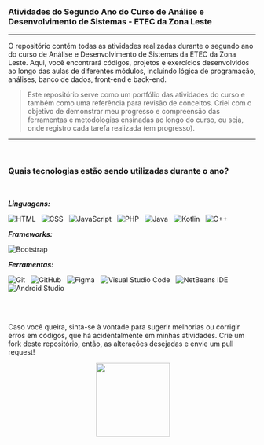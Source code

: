 ### Atividades do Segundo Ano do Curso de Análise e Desenvolvimento de Sistemas - ETEC da Zona Leste

___

O repositório contém todas as atividades realizadas durante o segundo ano do curso de Análise e Desenvolvimento de Sistemas da ETEC da Zona Leste. Aqui, você encontrará códigos, projetos e exercícios desenvolvidos ao longo das aulas de diferentes módulos, incluindo lógica de programação, análises, banco de dados, front-end e back-end.


> Este repositório serve como um portfólio das atividades do curso e também como uma referência para revisão de conceitos. Criei com o objetivo de demonstrar meu progresso e compreensão das ferramentas e metodologias ensinadas ao longo do curso, ou seja, onde registro cada tarefa realizada (em progresso).

___

<br>

### Quais tecnologias estão sendo utilizadas durante o ano?

<br>

***Linguagens:***

![HTML](https://img.shields.io/badge/HTML-021dfe?style=for-the-badge&logo=html5&logoColor=white) &nbsp;
![CSS](https://img.shields.io/badge/CSS-0086ff?&style=for-the-badge&logo=css3&logoColor=white) &nbsp;
![JavaScript](https://img.shields.io/badge/JavaScript-021dfe?style=for-the-badge&logo=javascript&logoColor=white) &nbsp;
![PHP](https://img.shields.io/badge/php-%230086ff.svg?style=for-the-badge&logo=php&logoColor=white) &nbsp;
![Java](https://img.shields.io/badge/java-%23021dfe.svg?style=for-the-badge&logo=openjdk&logoColor=white) &nbsp;
![Kotlin](https://img.shields.io/badge/kotlin-%230086ff.svg?style=for-the-badge&logo=kotlin&logoColor=white) &nbsp;
![C++](https://img.shields.io/badge/c++-%23021dfe.svg?style=for-the-badge&logo=c%2B%2B&logoColor=white) &nbsp;


***Frameworks:***

![Bootstrap](https://img.shields.io/badge/Bootstrap-0086ff?style=for-the-badge&logo=bootstrap&logoColor=white)

***Ferramentas:***

![Git](https://img.shields.io/badge/Git-021dfe?style=for-the-badge&logo=git&logoColor=white) &nbsp;
![GitHub](https://img.shields.io/badge/GitHub-0086ff?style=for-the-badge&logo=github&logoColor=white) &nbsp;
![Figma](https://img.shields.io/badge/figma-%23021dfe.svg?style=for-the-badge&logo=figma&logoColor=white) &nbsp;
![Visual Studio Code](https://img.shields.io/badge/Visual%20Studio%20Code-0086ff.svg?style=for-the-badge&logo=visual-studio-code&logoColor=white) &nbsp;
![NetBeans IDE](https://img.shields.io/badge/NetBeansIDE-021dfe.svg?style=for-the-badge&logo=apache-netbeans-ide&logoColor=white) &nbsp;
![Android Studio](https://img.shields.io/badge/android%20studio-0086ff?style=for-the-badge&logo=android%20studio&logoColor=white)

<br>
<br>

Caso você queira, sinta-se à vontade para sugerir melhorias ou corrigir erros em códigos, que há acidentalmente em minhas atividades. Crie um fork deste repositório, então, as alterações desejadas e envie um pull request!

<div align="center">
<img height="60"> <img src="https://cdn-assets-eu.frontify.com/s3/frontify-enterprise-files-eu/eyJwYXRoIjoic3VwZXJjZWxsXC9maWxlXC9tRDF4R1JYMUVQYU5UR2VLdFpDWC5wbmcifQ:supercell:8BjN4lcPQ-O-fXkM6fe1UyXdnXzd8JbAWB5jlvI6k3g?width=2400" width="150">
</div>


